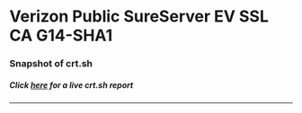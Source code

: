 # Verizon Public SureServer EV SSL CA G14-SHA1
### Snapshot of crt.sh
##### Click [here](https://crt.sh/?q=3C3AC7C548AA800BEC7AAFE38A1550ECCFF8895305C436F7A07C6066A5EF55BD) for a live crt.sh report

---
